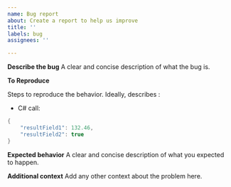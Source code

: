 ```yaml
---
name: Bug report
about: Create a report to help us improve
title: ''
labels: bug
assignees: ''

---
```


**Describe the bug**
A clear and concise description of what the bug is.

**To Reproduce**

Steps to reproduce the behavior.
Ideally, describes :
* C# call:
```csharp
{
    "resultField1": 132.46,
    "resultField2": true
}
```

**Expected behavior**
A clear and concise description of what you expected to happen.

**Additional context**
Add any other context about the problem here.
